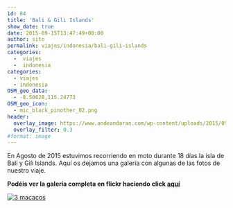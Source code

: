 ```yaml
---
id: 84
title: 'Bali & Gili Islands'
show_date: true
date: 2015-09-15T13:47:49+00:00
author: sito
permalink: viajes/indonesia/bali-gili-islands
categories:
  -  viajes
  -  indonesia
categories:
  - viajes
  - indonesia
OSM_geo_data:
  - -8.50628,115.24773
OSM_geo_icon:
  - mic_black_pinother_02.png
header:
  overlay_image: https://www.andeandaran.com/wp-content/uploads/2015/09/21981355731_a60ff9d386_b-1024x545.jpg
  overlay_filter: 0.3
#format: image
---
```

En Agosto de 2015 estuvimos recorriendo en moto durante 18 días la isla de Bali y Gili Islands. Aquí os dejamos una galería con algunas de las fotos de nuestro viaje.

**Podéis ver  la galería completa en flickr haciendo click [aquí](https://www.flickr.com/photos/sitoo/sets/72157656048695424)**

<a href='https://www.flickr.com/photos/sitoo/albums/72157656048695424' title='Bali - Gili Islands by Sitoo, on Flickr'><img src='https://live.staticflickr.com/5773/21087431900_25eb92279f_c.jpg' alt='3 macacos' /></a>